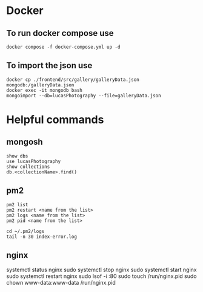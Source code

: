 # Docker

## To run docker compose use

```
docker compose -f docker-compose.yml up -d
```

## To import the json use

```
docker cp ./frontend/src/gallery/galleryData.json mongodb:/galleryData.json
docker exec -it mongodb bash
mongoimport --db=lucasPhotography --file=galleryData.json
```

# Helpful commands

## mongosh

```
show dbs
use lucasPhotography
show collections
db.<collectionName>.find()
```

## pm2

```
pm2 list
pm2 restart <name from the list>
pm2 logs <name from the list>
pm2 pid <name from the list>

cd ~/.pm2/logs
tail -n 30 index-error.log
```

## nginx

systemctl status nginx
sudo systemctl stop nginx
sudo systemctl start nginx
sudo systemctl restart nginx
sudo lsof -i :80
sudo touch /run/nginx.pid
sudo chown www-data:www-data /run/nginx.pid
